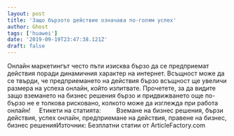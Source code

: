 ```yaml
---
layout: post
title: 'Защо бързото действие означава по-голям успех'
author: Ghost
tags: ['huawei']
date: '2019-09-19T23:47:38.121Z'
draft: false
---
```


Онлайн маркетингът често пъти изисква бързо да се предприемат действия поради динамичния характер на интернет. Всъщност може да се твърди, че предприемането на действия бързо всъщност ще увеличи размера на успеха онлайн, който изпитвате. Прочетете, за да видите защо вземането на бизнес решения бързо и придвижването още по-бързо не е толкова рисковано, колкото може да изглежда при работа онлайн!     Етикети на статията:         Вземане на бизнес решения, бързи действия, успех онлайн, предприемане на действия, правене на бизнес, бизнес решенияИзточник: Безплатни статии от ArticleFactory.com
